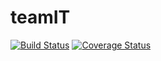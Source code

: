 # teamIT

[![Build Status](https://travis-ci.com/Mastersam07/teamIT.svg?branch=develop)](https://travis-ci.com/Mastersam07/teamIT)
[![Coverage Status](https://coveralls.io/repos/github/Mastersam07/teamIT/badge.svg?branch=develop)](https://coveralls.io/github/Mastersam07/teamIT?branch=develop)
